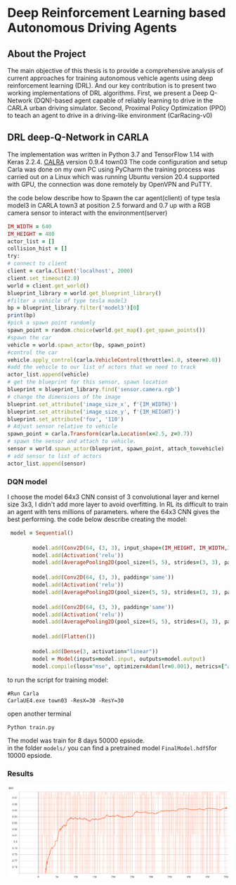 # Deep Reinforcement Learning based Autonomous Driving Agents


## About the Project
The main objective of this thesis is to provide a comprehensive analysis of current approaches for training autonomous vehicle agents using deep reinforcement learning (DRL). And our key contribution is to present two working implementations of DRL algorithms. First, we present a Deep Q-Network (DQN)-based agent capable of reliably learning to drive in the CARLA urban driving simulator. Second, Proximal Policy Optimization (PPO) to teach an agent to drive in a driving-like environment (CarRacing-v0)

## DRL deep-Q-Network in CARLA 

The implementation was written in Python 3.7 and TensorFlow 1.14 with Keras 2.2.4.
[CALRA](https://github.com/carla-simulator/carla/releases) version 0.9.4 town03
The code configuration and setup Carla was done on my own PC using PyCharm the training process was carried out on a Linux which was running Ubuntu version 20.4 supported with GPU, the connection was done remotely by OpenVPN and PuTTY.

the code below describe how to Spawn the car agent(client) of type tesla model3 in CARLA town3 at position 2.5 forward and 0.7 up with a RGB camera sensor to interact with the environment(server)
   

```ruby
IM_WIDTH = 640
IM_HEIGHT = 480
actor_list = []
collision_hist = []
try:
# connect to client
client = carla.Client('localhost', 2000)
client.set_timeout(2.0)
world = client.get_world()
blueprint_library = world.get_blueprint_library()
#filter a vehicle of type tesla model3
bp = blueprint_library.filter('model3')[0]
print(bp)
#pick a spawn point randomly
spawn_point = random.choice(world.get_map().get_spawn_points())
#spawn the car
vehicle = world.spawn_actor(bp, spawn_point)
#control the car
vehicle.apply_control(carla.VehicleControl(throttle=1.0, steer=0.0))
#add the vehicle to our list of actors that we need to track
actor_list.append(vehicle)
# get the blueprint for this sensor, spawn location
blueprint = blueprint_library.find('sensor.camera.rgb')
# change the dimensions of the image
blueprint.set_attribute('image_size_x', f'{IM_WIDTH}')
blueprint.set_attribute('image_size_y', f'{IM_HEIGHT}')
blueprint.set_attribute('fov', '110')
# Adjust sensor relative to vehicle
spawn_point = carla.Transform(carla.Location(x=2.5, z=0.7))
# spawn the sensor and attach to vehicle.
sensor = world.spawn_actor(blueprint, spawn_point, attach_to=vehicle)
# add sensor to list of actors
actor_list.append(sensor)
```
### DQN model
I choose the model 64x3 CNN consist of 3 convolutional layer and kernel size 3x3, I didn't add more layer to avoid overfitting. In RL its difficult to train an agent with tens millions of parameters. where the 64x3 CNN gives the best performing.
the code below describe creating the model:
```ruby
 model = Sequential()

        model.add(Conv2D(64, (3, 3), input_shape=(IM_HEIGHT, IM_WIDTH,3), padding='same'))
        model.add(Activation('relu'))
        model.add(AveragePooling2D(pool_size=(5, 5), strides=(3, 3), padding='same'))

        model.add(Conv2D(64, (3, 3), padding='same'))
        model.add(Activation('relu'))
        model.add(AveragePooling2D(pool_size=(5, 5), strides=(3, 3), padding='same'))

        model.add(Conv2D(64, (3, 3), padding='same'))
        model.add(Activation('relu'))
        model.add(AveragePooling2D(pool_size=(5, 5), strides=(3, 3), padding='same'))

        model.add(Flatten())

        model.add(Dense(3, activation="linear"))
        model = Model(inputs=model.input, outputs=model.output)
        model.compile(loss="mse", optimizer=Adam(lr=0.001), metrics=["accuracy"])
```	
to run the script for training model:
```
#Run Carla
CarlaUE4.exe town03 -ResX=30 -ResY=30
```


open another terminal
```
Python train.py
```
The model was train for 8 days 50000 epsiode.<br />
in the folder `models/` you can find a pretrained model `FinalModel.hdf5`for 10000 epsiode.

### Results 

![accuracy](./results/DQN/accuracy_final.PNG)